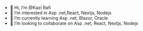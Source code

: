 - 👋 Hi, I’m @Kazi Rafi
- 👀 I’m interested in Asp .net,React, Nextjs, Nodejs
- 🌱 I’m currently learning Asp .net, Blazor, Oracle
- 💞️ I’m looking to collaborate on Asp .net, React, Nextjs, Nodejs
